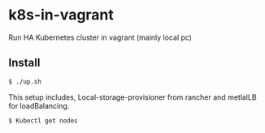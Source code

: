 # k8s-in-vagrant

Run HA Kubernetes cluster in vagrant (mainly local pc)

## Install

```bash
$ ./up.sh
```

This setup includes, Local-storage-provisioner from rancher and metlalLB for loadBalancing.

```
$ Kubectl get nodes
```